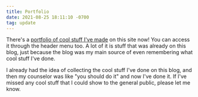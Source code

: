 ```yaml
---
title: Portfolio
date: 2021-08-25 18:11:10 -0700
tag: update
---
```

There's a [portfolio of cool stuff I've made](/portfolio) on this site now! You can access it through the header menu too. A lot of it is stuff that was already on this blog, just because the blog was my main source of even remembering what cool stuff I've done.

I already had the idea of collecting the cool stuff I've done on this blog, and then my counselor was like "you should do it" and now I've done it. If I've missed any cool stuff that I could show to the general public, please let me know.

